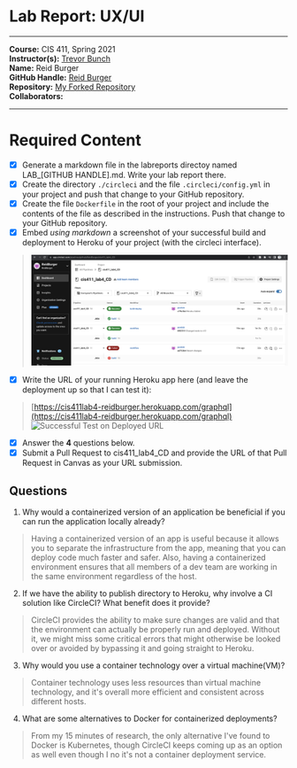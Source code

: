 # Lab Report: UX/UI
___
**Course:** CIS 411, Spring 2021  
**Instructor(s):** [Trevor Bunch](https://github.com/trevordbunch)  
**Name:** Reid Burger   
**GitHub Handle:** [Reid Burger](https://github.com/ReidBurger)   
**Repository:** [My Forked Repository](https://github.com/ReidBurger/cis411_lab4_CD)   
**Collaborators:** 
___

# Required Content

- [x] Generate a markdown file in the labreports directoy named LAB_[GITHUB HANDLE].md. Write your lab report there.
- [x] Create the directory ```./circleci``` and the file ```.circleci/config.yml``` in your project and push that change to your GitHub repository.
- [x] Create the file ```Dockerfile``` in the root of your project and include the contents of the file as described in the instructions. Push that change to your GitHub repository.
- [x] Embed _using markdown_ a screenshot of your successful build and deployment to Heroku of your project (with the circleci interface).  
> ![Successful Build](../assets/deployed_heroku.png)
- [x] Write the URL of your running Heroku app here (and leave the deployment up so that I can test it):  
> [https://cis411lab4-reidburger.herokuapp.com/graphql](https://cis411lab4-reidburger.herokuapp.com/graphql)  
> ![Successful Test on Deployed URL](../ex/trevordbunch_lab2_01.png)
- [x] Answer the **4** questions below.
- [x] Submit a Pull Request to cis411_lab4_CD and provide the URL of that Pull Request in Canvas as your URL submission.

## Questions
1. Why would a containerized version of an application be beneficial if you can run the application locally already?
> Having a containerized version of an app is useful because it allows you to separate the infrastructure from the app, meaning that you can deploy code much faster and safer. Also, having a containerized environment ensures that all members of a dev team are working in the same environment regardless of the host.
2. If we have the ability to publish directory to Heroku, why involve a CI solution like CircleCI? What benefit does it provide?
> CircleCI provides the ability to make sure changes are valid and that the environment can actually be properly run and deployed. Without it, we might miss some critical errors that might otherwise be looked over or avoided by bypassing it and going straight to Heroku.
3. Why would you use a container technology over a virtual machine(VM)?
> Container technology uses less resources than virtual machine technology, and it's overall more efficient and consistent across different hosts.
4. What are some alternatives to Docker for containerized deployments?
> From my 15 minutes of research, the only alternative I've found to Docker is Kubernetes, though CircleCI keeps coming up as an option as well even though I no it's not a container deployment service.